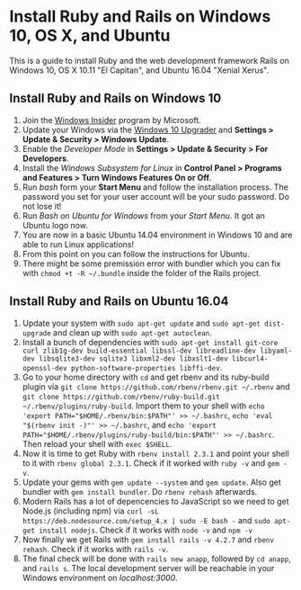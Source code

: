 # Install Ruby and Rails on Windows 10, OS X, and Ubuntu
This is a guide to install Ruby and the web development framework Rails on Windows 10, OS X 10.11 "El Capitan", and Ubuntu 16.04 "Xenial Xerus".

## Install Ruby and Rails on Windows 10
1. Join the [Windows Insider](https://insider.windows.com/) program by Microsoft.
2. Update your Windows via the [Windows 10 Upgrader](https://support.microsoft.com/help/12387/windows-10-update-history) and **Settings > Update & Security > Windows Update**.
2. Enable the *Developer Mode* in **Settings > Update & Security > For Developers**.
3. Install the *Windows Subsystem for Linux* in **Control Panel > Programs and Features > Turn Windows Features On or Off**.
4. Run *bash* form your **Start Menu** and follow the installation process. The password you set for your user account will be your sudo password. Do not lose it!
5. Run *Bash on Ubuntu for Windows* from your *Start Menu*. It got an Ubuntu logo now.
6. You are now in a basic Ubuntu 14.04 environment in Windows 10 and are able to run Linux applications!
7. From this point on you can follow the instructions for Ubuntu.
8. There might be some premission error with bundler which you can fix with `chmod +t -R ~/.bundle` inside the folder of the Rails project.

## Install Ruby and Rails on Ubuntu 16.04
1. Update your system with `sudo apt-get update` and `sudo apt-get dist-upgrade` and clean up with `sudo apt-get autoclean`.
2. Install a bunch of dependencies with `sudo apt-get install git-core curl zlib1g-dev build-essential libssl-dev libreadline-dev libyaml-dev libsqlite3-dev sqlite3 libxml2-dev libxslt1-dev libcurl4-openssl-dev python-software-properties libffi-dev`.
3. Go to your home directory with `cd` and get rbenv and its ruby-build plugin via `git clone https://github.com/rbenv/rbenv.git ~/.rbenv` and `git clone https://github.com/rbenv/ruby-build.git ~/.rbenv/plugins/ruby-build`. Import them to your shell with `echo 'export PATH="$HOME/.rbenv/bin:$PATH"' >> ~/.bashrc`, `echo 'eval "$(rbenv init -)"' >> ~/.bashrc`, and `echo 'export PATH="$HOME/.rbenv/plugins/ruby-build/bin:$PATH"' >> ~/.bashrc`. Then reload your shell with `exec $SHELL`.
4. Now it is time to get Ruby with `rbenv install 2.3.1` and point your shell to it with `rbenv global 2.3.1`. Check if it worked with `ruby -v` and `gem -v`.
5. Update your gems with `gem update --system` and `gem update`. Also get bundler with `gem install bundler`. Do `rbenv rehash` afterwards.
6. Modern Rails has a lot of depencencies to JavaScript so we need to get Node.js (including npm) via `curl -sL https://deb.nodesource.com/setup_4.x | sudo -E bash -` and `sudo apt-get install nodejs`. Check if it works with `node -v` and `npm -v`
7. Now finally we get Rails with `gem install rails -v 4.2.7` and `rbenv rehash`. Check if it works with `rails -v`.
8. The final check will be done with `rails new anapp`, followed by `cd anapp`, and `rails s`. The local development server will be reachable in your Windows environment on *localhost:3000*.
